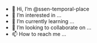 - 👋 Hi, I’m @ssen-temporal-place
- 👀 I’m interested in ...
- 🌱 I’m currently learning ...
- 💞️ I’m looking to collaborate on ...
- 📫 How to reach me ...

<!---
ssen-temporal-place/ssen-temporal-place is a ✨ special ✨ repository because its `README.md` (this file) appears on your GitHub profile.
You can click the Preview link to take a look at your changes.
--->

